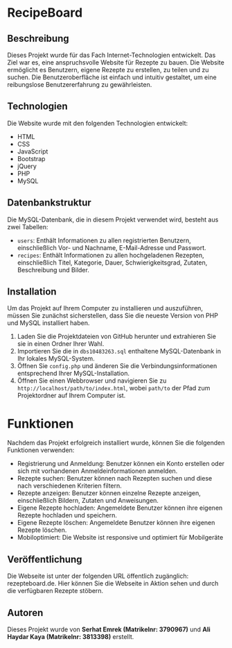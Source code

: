 # RecipeBoard
## Beschreibung
Dieses Projekt wurde für das Fach Internet-Technologien entwickelt. Das Ziel war es, eine anspruchsvolle Website für Rezepte zu bauen. Die Website ermöglicht es Benutzern, eigene Rezepte zu erstellen, zu teilen und zu suchen. Die Benutzeroberfläche ist einfach und intuitiv gestaltet, um eine reibungslose Benutzererfahrung zu gewährleisten.

## Technologien
Die Website wurde mit den folgenden Technologien entwickelt:

- HTML
- CSS
- JavaScript
- Bootstrap
- jQuery
- PHP
- MySQL

## Datenbankstruktur
Die MySQL-Datenbank, die in diesem Projekt verwendet wird, besteht aus zwei Tabellen:

- `users`: Enthält Informationen zu allen registrierten Benutzern, einschließlich Vor- und Nachname, E-Mail-Adresse und Passwort.
- `recipes`: Enthält Informationen zu allen hochgeladenen Rezepten, einschließlich Titel, Kategorie, Dauer, Schwierigkeitsgrad, Zutaten, Beschreibung und Bilder.

## Installation
Um das Projekt auf Ihrem Computer zu installieren und auszuführen, müssen Sie zunächst sicherstellen, dass Sie die neueste Version von PHP und MySQL installiert haben.

1. Laden Sie die Projektdateien von GitHub herunter und extrahieren Sie sie in einen Ordner Ihrer Wahl.
2. Importieren Sie die in `dbs10483263.sql` enthaltene MySQL-Datenbank in Ihr lokales MySQL-System.
3. Öffnen Sie `config.php` und änderen Sie die Verbindungsinformationen entsprechend Ihrer MySQL-Installation.
4. Öffnen Sie einen Webbrowser und navigieren Sie zu `http://localhost/path/to/index.html`, wobei `path/to` der Pfad zum Projektordner auf Ihrem Computer ist.

# Funktionen
Nachdem das Projekt erfolgreich installiert wurde, können Sie die folgenden Funktionen verwenden:

- Registrierung und Anmeldung: Benutzer können ein Konto erstellen oder sich mit vorhandenen Anmeldeinformationen anmelden.
- Rezepte suchen: Benutzer können nach Rezepten suchen und diese nach verschiedenen Kriterien filtern.
- Rezepte anzeigen: Benutzer können einzelne Rezepte anzeigen, einschließlich Bildern, Zutaten und Anweisungen.
- Eigene Rezepte hochladen: Angemeldete Benutzer können ihre eigenen Rezepte hochladen und speichern.
- Eigene Rezepte löschen: Angemeldete Benutzer können ihre eigenen Rezepte löschen.
- Mobiloptimiert: Die Website ist responsive und optimiert für Mobilgeräte

## Veröffentlichung
Die Webseite ist unter der folgenden URL öffentlich zugänglich: rezepteboard.de. Hier können Sie die Webseite in Aktion sehen und durch die verfügbaren Rezepte stöbern.

## Autoren
Dieses Projekt wurde von **Serhat Emrek (Matrikelnr: 3790967)** und **Ali Haydar Kaya (Matrikelnr: 3813398)** erstellt.

